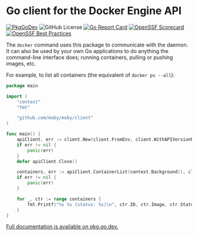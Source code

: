 # Go client for the Docker Engine API

[![PkgGoDev](https://pkg.go.dev/badge/github.com/moby/moby/client)](https://pkg.go.dev/github.com/moby/moby/client)
![GitHub License](https://img.shields.io/github/license/moby/moby)
[![Go Report Card](https://goreportcard.com/badge/github.com/moby/moby/client)](https://goreportcard.com/report/github.com/moby/moby/client)
[![OpenSSF Scorecard](https://api.scorecard.dev/projects/github.com/moby/moby/badge)](https://scorecard.dev/viewer/?uri=github.com/moby/moby)
[![OpenSSF Best Practices](https://www.bestpractices.dev/projects/10989/badge)](https://www.bestpractices.dev/projects/10989)

The `docker` command uses this package to communicate with the daemon. It can
also be used by your own Go applications to do anything the command-line
interface does; running containers, pulling or pushing images, etc.

For example, to list all containers (the equivalent of `docker ps --all`):

```go
package main

import (
	"context"
	"fmt"

	"github.com/moby/moby/client"
)

func main() {
	apiClient, err := client.New(client.FromEnv, client.WithAPIVersionNegotiation())
	if err != nil {
		panic(err)
	}
	defer apiClient.Close()

	containers, err := apiClient.ContainerList(context.Background(), client.ContainerListOptions{All: true})
	if err != nil {
		panic(err)
	}

	for _, ctr := range containers {
		fmt.Printf("%s %s (status: %s)\n", ctr.ID, ctr.Image, ctr.Status)
	}
}
```

[Full documentation is available on pkg.go.dev.](https://pkg.go.dev/github.com/moby/moby/client)
